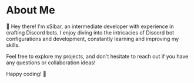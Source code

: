 # About Me

👋 Hey there! I'm xSibar, an intermediate developer with experience in crafting Discord bots. I enjoy diving into the intricacies of Discord bot configurations and development, constantly learning and improving my skills.

Feel free to explore my projects, and don't hesitate to reach out if you have any questions or collaboration ideas!

Happy coding! 🚀